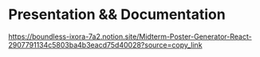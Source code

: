 # Presentation && Documentation
https://boundless-ixora-7a2.notion.site/Midterm-Poster-Generator-React-2907791134c5803ba4b3eacd75d40028?source=copy_link
